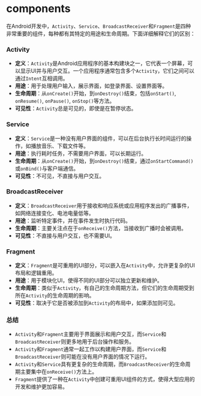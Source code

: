 # components
在Android开发中，`Activity`、`Service`、`BroadcastReceiver`和`Fragment`是四种非常重要的组件，每种都有其特定的用途和生命周期。下面详细解释它们的区别：

### Activity
- **定义**：`Activity`是Android应用程序的基本构建块之一，它代表一个屏幕，可以显示UI并与用户交互。一个应用程序通常包含多个`Activity`，它们之间可以通过`Intent`互相调用。
- **用途**：用于处理用户输入，展示界面，如登录界面、设置界面等。
- **生命周期**：从`onCreate()`开始，到`onDestroy()`结束，包括`onStart()`, `onResume()`, `onPause()`, `onStop()`等方法。
- **可见性**：`Activity`总是可见的，即使是在暂停状态。

### Service
- **定义**：`Service`是一种没有用户界面的组件，可以在后台执行长时间运行的操作，如播放音乐、下载文件等。
- **用途**：执行耗时任务，不需要用户界面，可以长期运行。
- **生命周期**：从`onCreate()`开始，到`onDestroy()`结束，通过`onStartCommand()`或`onBind()`与客户端通信。
- **可见性**：不可见，不直接与用户交互。

### BroadcastReceiver
- **定义**：`BroadcastReceiver`用于接收和响应系统或应用程序发出的广播事件，如网络连接变化、电池电量低等。
- **用途**：监听特定事件，并在事件发生时执行代码。
- **生命周期**：主要关注点在于`onReceive()`方法，当接收到广播时会被调用。
- **可见性**：不直接与用户交互，也不需要UI。

### Fragment
- **定义**：`Fragment`是可重用的UI部分，可以嵌入在`Activity`中，允许更复杂的UI布局和逻辑重用。
- **用途**：用于模块化UI，使得不同的UI部分可以独立更新和维护。
- **生命周期**：类似于`Activity`，有自己的生命周期方法，但它们的生命周期受到所在`Activity`的生命周期的影响。
- **可见性**：取决于它是否被添加到`Activity`的布局中，如果添加则可见。

### 总结
- `Activity`和`Fragment`主要用于界面展示和用户交互，而`Service`和`BroadcastReceiver`则更多地用于后台操作和服务。
- `Activity`和`Fragment`通常一起工作以构建用户界面，而`Service`和`BroadcastReceiver`则可能在没有用户界面的情况下运行。
- `Activity`和`Service`具有更复杂的生命周期，而`BroadcastReceiver`的生命周期主要集中在`onReceive()`方法上。
- `Fragment`提供了一种在`Activity`中创建可重用UI组件的方式，使得大型应用的开发和维护更加容易。